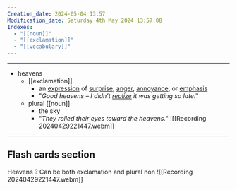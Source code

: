 ```yaml
---
Creation_date: 2024-05-04 13:57
Modification_date: Saturday 4th May 2024 13:57:08
Indexes:
  - "[[noun]]"
  - "[[exclamation]]"
  - "[[vocabulary]]"
---
```


----

- heavens
	- [[exclamation]]
		- an [expression](https://dictionary.cambridge.org/vi/dictionary/english/expression "expression") of [surprise](https://dictionary.cambridge.org/vi/dictionary/english/surprise "surprise"), [anger](https://dictionary.cambridge.org/vi/dictionary/english/anger "anger"), [annoyance](https://dictionary.cambridge.org/vi/dictionary/english/annoy "annoyance"), or [emphasis](https://dictionary.cambridge.org/vi/dictionary/english/emphasis "emphasis")
		- "*Good heavens – I didn’t [realize](https://dictionary.cambridge.org/vi/dictionary/english/realize "realize") it was getting so late!*"
	- plural [[noun]]
		- the sky
		- "*They rolled their eyes toward the heavens.*"
![[Recording 20240429221447.webm]]























---
## Flash cards section

Heavens
?
Can be both exclamation and plural non
![[Recording 20240429221447.webm]]